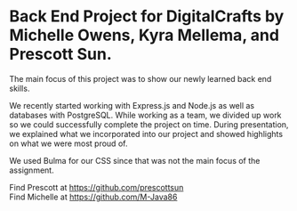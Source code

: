 # Back End Project for DigitalCrafts by Michelle Owens, Kyra Mellema, and Prescott Sun. 

The main focus of this project was to show our newly learned back end skills.

We recently started working with Express.js and Node.js as well as databases with PostgreSQL. While working as a team, we divided up work so we could successfully complete the project on time. During presentation, we explained what we incorporated into our project and showed highlights on what we were most proud of.

We used Bulma for our CSS since that was not the main focus of the assignment.

Find Prescott at https://github.com/prescottsun
<br />
Find Michelle at https://github.com/M-Java86